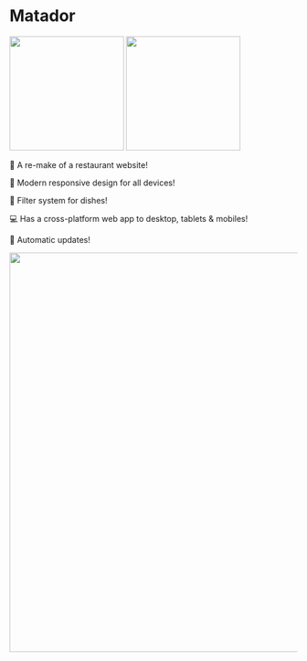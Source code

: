 # Matador

<a href="https://restaurang-matador.netlify.app/"><img src="https://emojipedia.org/static/img/footer/use_in_browser_dark.svg" width="200"/></a> <a href="https://restaurang-matador.netlify.app/PWA"><img src="https://i.imgur.com/S0z63M4.png" width="200"/></a>

🍕 A re-make of a restaurant website!

📱 Modern responsive design for all devices!

🍔 Filter system for dishes!

💻 Has a cross-platform web app to desktop, tablets & mobiles!

📲 Automatic updates!

<img src="https://i.imgur.com/FhjuQnH.png" width="700">
